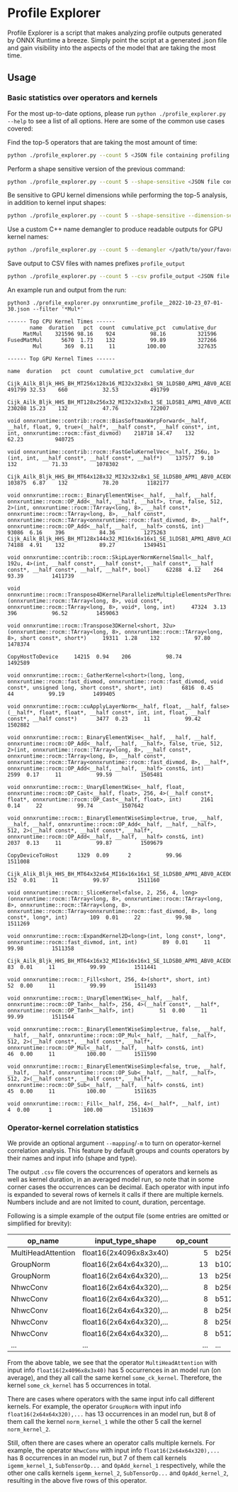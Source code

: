 # Profile Explorer

Profile Explorer is a script that makes analyzing profile outputs generated by ONNX Runtime a breeze. Simply point the script at a generated .json file and gain visibility into the aspects of the model that are taking the most time.

## Usage

### Basic statistics over operators and kernels

For the most up-to-date options, please run `python ./profile_explorer.py --help` to see a list of all options. Here are some of the common use cases covered:

Find the top-5 operators that are taking the most amount of time:
```bash
python ./profile_explorer.py --count 5 <JSON file containing profiling data>
```

Perform a shape sensitive version of the previous command:
```bash
python ./profile_explorer.py --count 5 --shape-sensitive <JSON file containing profiling data>
```

Be sensitive to GPU kernel dimensions while performing the top-5 analysis, in addition to kernel input shapes:
```bash
python ./profile_explorer.py --count 5 --shape-sensitive --dimension-sensitive <JSON file containing profiling data>
```

Use a custom C++ name demangler to produce readable outputs for GPU kernel names:
```bash
python ./profile_explorer.py --count 5 --demangler </path/to/your/favorite/demangler> <JSON file containing profiling data>
```

Save output to CSV files with names prefixes `profile_output`
```bash
python ./profile_explorer.py --count 5 --csv profile_output <JSON file containing profiling data>
```

An example run and output from the run:
```
python3 ./profile_explorer.py onnxruntime_profile__2022-10-23_07-01-30.json --filter '*Mul*'

------ Top CPU Kernel Times ------
       name  duration   pct  count  cumulative_pct  cumulative_dur
     MatMul    321596 98.16    924           98.16          321596
FusedMatMul      5670  1.73    132           99.89          327266
        Mul       369  0.11     11          100.00          327635

------ Top GPU Kernel Times ------
                                                                                                                                                                                                                                                                                                                                                                                                                                                              name  duration   pct  count  cumulative_pct  cumulative_dur
   Cijk_Ailk_Bljk_HHS_BH_MT256x128x16_MI32x32x8x1_SN_1LDSB0_APM1_ABV0_ACED0_AF0EM1_AF1EM1_AMAS3_ASGT_ASAE01_ASCE01_ASEM1_AAC0_BL1_DTL0_DTVA0_DVO0_ETSP_EPS0_FL0_GRVW8_GSU1_GSUASB_GLS0_ISA90a_IU1_K1_KLA_LBSPP128_LPA0_LPB8_LDL1_LRVW4_LWPMn1_LDW0_MAC_MIAV0_MDA2_NTC0_NTD0_NEPBS0_NLCA1_NLCB1_ONLL1_OPLV0_PK0_PAP0_PGR2_PLR1_RK0_SIA3_SS1_SU32_SUM3_SUS64_SCIUI1_SPO0_SRVW0_SSO0_SVW2_SNLL0_TT4_64_TLDS1_USFGROn1_VAW2_VSn1_VW2_WSGRA0_WSGRB0_WS64_WG64_4_1_WGM16    491799 32.53    660           32.53          491799
     Cijk_Ailk_Bljk_HHS_BH_MT128x256x32_MI32x32x8x1_SE_1LDSB1_APM1_ABV0_ACED0_AF0EM8_AF1EM1_AMAS3_ASGT_ASAE01_ASCE01_ASEM1_AAC0_BL1_DTL0_DTVA0_DVO0_ETSP_EPS0_FL0_GRVW8_GSU1_GSUAMB_GLS0_ISA90a_IU1_K1_KLA_LBSPP128_LPA0_LPB8_LDL1_LRVW8_LWPMn1_LDW0_MAC_MIAV0_MDA2_NTC0_NTD0_NEPBS0_NLCA1_NLCB1_ONLL1_OPLV0_PK0_PAP0_PGR2_PLR5_RK0_SIA3_SS0_SU0_SUM0_SUS0_SCIUI1_SPO0_SRVW4_SSO0_SVW4_SNLL0_TT2_128_TLDS1_USFGROn1_VAW2_VSn1_VW2_WSGRA1_WSGRB1_WS64_WG64_4_1_WGM1    230208 15.23    132           47.76          722007
                                                                                                                                                                                                                                                                                          void onnxruntime::contrib::rocm::BiasSoftmaxWarpForward<__half, __half, float, 9, true>(__half*, __half const*, __half const*, int, int, onnxruntime::rocm::fast_divmod)    218718 14.47    132           62.23          940725
                                                                                                                                                                                                                                                                                                                                              void onnxruntime::contrib::rocm::FastGeluKernelVec<__half, 256u, 1>(int, int, __half const*, __half const*, __half*)    137577  9.10    132           71.33         1078302
       Cijk_Ailk_Bljk_HHS_BH_MT64x128x32_MI32x32x8x1_SE_1LDSB0_APM1_ABV0_ACED0_AF0EM8_AF1EM1_AMAS3_ASGT_ASAE01_ASCE01_ASEM1_AAC0_BL1_DTL0_DTVA0_DVO0_ETSP_EPS1_FL0_GRVW8_GSU1_GSUAMB_GLS0_ISA90a_IU1_K1_KLA_LBSPP128_LPA0_LPB8_LDL1_LRVW8_LWPMn1_LDW0_MAC_MIAV0_MDA2_NTC0_NTD0_NEPBS0_NLCA1_NLCB1_ONLL1_OPLV0_PK0_PAP0_PGR1_PLR5_RK0_SIA3_SS0_SU0_SUM0_SUS0_SCIUI1_SPO0_SRVW4_SSO0_SVW4_SNLL0_TT1_64_TLDS1_USFGROn1_VAW2_VSn1_VW2_WSGRA1_WSGRB1_WS64_WG64_4_1_WGM1    103875  6.87    132           78.20         1182177
                                                                       void onnxruntime::rocm::_BinaryElementWise<__half, __half, __half, onnxruntime::rocm::OP_Add<__half, __half, __half>, true, false, 512, 2>(int, onnxruntime::rocm::TArray<long, 8>, __half const*, onnxruntime::rocm::TArray<long, 8>, __half const*, onnxruntime::rocm::TArray<onnxruntime::rocm::fast_divmod, 8>, __half*, onnxruntime::rocm::OP_Add<__half, __half, __half> const&, int)     93086  6.16    396           84.36         1275263
Cijk_Ailk_Bljk_HHS_BH_MT128x144x32_MI16x16x16x1_SE_1LDSB1_APM1_ABV0_ACED0_AF0EM8_AF1EM1_AMAS3_ASGT_ASAE01_ASCE01_ASEM1_AAC0_BL1_DTL0_DTVA0_DVO0_ETSP_EPS1_FL0_GRVW2_GSU1_GSUAMB_GLS0_ISA90a_IU1_K1_KLA_LBSPP128_LPA0_LPB16_LDL1_LRVW8_LWPMn1_LDW0_MAC_MIAV0_MDA2_NTC0_NTD0_NEPBS0_NLCA1_NLCB1_ONLL1_OPLV0_PK0_PAP0_PGR1_PLR2_RK0_SIA3_SS0_SU32_SUM0_SUS256_SCIUI1_SPO0_SRVW4_SSO0_SVW4_SNLL0_TT2_144_TLDS1_USFGROn1_VAW2_VSn1_VW2_WSGRA1_WSGRB1_WS64_WG64_4_1_WGM1     74188  4.91    132           89.27         1349451
                                                                                                                                                                                                                                                                                 void onnxruntime::contrib::rocm::SkipLayerNormKernelSmall<__half, 192u, 4>(int, __half const*, __half const*, __half const*, __half const*, __half const*, __half, __half*, bool)     62288  4.12    264           93.39         1411739
                                                                                                                                                                                                                                                             void onnxruntime::rocm::Transpose4DKernelParallelizeMultipleElementsPerThreadInInnermostDim<2>(onnxruntime::rocm::TArray<long, 8>, void const*, onnxruntime::rocm::TArray<long, 8>, void*, long, int)     47324  3.13    396           96.52         1459063
                                                                                                                                                                                                                                                                                                               void onnxruntime::rocm::Transpose3DKernel<short, 32u>(onnxruntime::rocm::TArray<long, 8>, onnxruntime::rocm::TArray<long, 8>, short const*, short*)     19311  1.28    132           97.80         1478374
                                                                                                                                                                                                                                                                                                                                                                                                                                                  CopyHostToDevice     14215  0.94    206           98.74         1492589
                                                                                                                                                                                                                                                                                   void onnxruntime::rocm::_GatherKernel<short>(long, long, onnxruntime::rocm::fast_divmod, onnxruntime::rocm::fast_divmod, void const*, unsigned long, short const*, short*, int)      6816  0.45     44           99.19         1499405
                                                                                                                                                                                                                                                                                                     void onnxruntime::rocm::cuApplyLayerNorm<__half, float, __half, false>(__half*, float*, float*, __half const*, int, int, float, __half const*, __half const*)      3477  0.23     11           99.42         1502882
                                                                       void onnxruntime::rocm::_BinaryElementWise<__half, __half, __half, onnxruntime::rocm::OP_Add<__half, __half, __half>, false, true, 512, 2>(int, onnxruntime::rocm::TArray<long, 8>, __half const*, onnxruntime::rocm::TArray<long, 8>, __half const*, onnxruntime::rocm::TArray<onnxruntime::rocm::fast_divmod, 8>, __half*, onnxruntime::rocm::OP_Add<__half, __half, __half> const&, int)      2599  0.17     11           99.59         1505481
                                                                                                                                                                                                                                                                                void onnxruntime::rocm::_UnaryElementWise<__half, float, onnxruntime::rocm::OP_Cast<__half, float>, 256, 4>(__half const*, float*, onnxruntime::rocm::OP_Cast<__half, float>, int)      2161  0.14     22           99.74         1507642
                                                                                                                                                                                                             void onnxruntime::rocm::_BinaryElementWiseSimple<true, true, __half, __half, __half, onnxruntime::rocm::OP_Add<__half, __half, __half>, 512, 2>(__half const*, __half const*, __half*, onnxruntime::rocm::OP_Add<__half, __half, __half> const&, int)      2037  0.13     11           99.87         1509679
                                                                                                                                                                                                                                                                                                                                                                                                                                                  CopyDeviceToHost      1329  0.09      2           99.96         1511008
    Cijk_Alik_Bljk_HHS_BH_MT64x32x64_MI16x16x16x1_SE_1LDSB0_APM1_ABV0_ACED0_AF0EM8_AF1EM1_AMAS3_ASGT_ASAE01_ASCE01_ASEM1_AAC0_BL1_DTL0_DTVA0_DVO0_ETSP_EPS0_FL0_GRVW8_GSU1_GSUAMB_GLS0_ISA90a_IU1_K1_KLA_LBSPP128_LPA16_LPB16_LDL1_LRVW8_LWPMn1_LDW0_MAC_MIAV0_MDA2_NTC0_NTD0_NEPBS0_NLCA1_NLCB1_ONLL1_OPLV0_PK0_PAP0_PGR2_PLR5_RK0_SIA3_SS0_SU0_SUM0_SUS0_SCIUI1_SPO0_SRVW4_SSO0_SVW4_SNLL0_TT2_16_TLDS1_USFGROn1_VAW2_VSn1_VW2_WSGRA1_WSGRB1_WS64_WG32_8_1_WGM15       152  0.01     11           99.97         1511160
                                                                                                                                                                                                   void onnxruntime::rocm::_SliceKernel<false, 2, 256, 4, long>(onnxruntime::rocm::TArray<long, 8>, onnxruntime::rocm::TArray<long, 8>, onnxruntime::rocm::TArray<long, 8>, onnxruntime::rocm::TArray<onnxruntime::rocm::fast_divmod, 8>, long const*, long*, int)       109  0.01     22           99.98         1511269
                                                                                                                                                                                                                                                                                                                                                   void onnxruntime::rocm::ExpandKernel2D<long>(int, long const*, long*, onnxruntime::rocm::fast_divmod, int, int)        89  0.01     11           99.98         1511358
     Cijk_Ailk_Bljk_HHS_BH_MT64x16x32_MI16x16x16x1_SE_1LDSB0_APM1_ABV0_ACED0_AF0EM8_AF1EM1_AMAS3_ASGT_ASAE01_ASCE01_ASEM1_AAC0_BL1_DTL0_DTVA0_DVO0_ETSP_EPS0_FL0_GRVW8_GSU1_GSUAMB_GLS0_ISA90a_IU1_K1_KLA_LBSPP128_LPA0_LPB16_LDL1_LRVW8_LWPMn1_LDW0_MAC_MIAV0_MDA2_NTC0_NTD0_NEPBS0_NLCA1_NLCB1_ONLL1_OPLV0_PK0_PAP0_PGR2_PLR2_RK0_SIA3_SS0_SU0_SUM0_SUS0_SCIUI1_SPO0_SRVW0_SSO0_SVW4_SNLL0_TT1_16_TLDS1_USFGROn1_VAW2_VSn1_VW2_WSGRA1_WSGRB1_WS64_WG64_4_1_WGM15        83  0.01     11           99.99         1511441
                                                                                                                                                                                                                                                                                                                                                                                                  void onnxruntime::rocm::_Fill<short, 256, 4>(short*, short, int)        52  0.00     11           99.99         1511493
                                                                                                                                                                                                                                                                                            void onnxruntime::rocm::_UnaryElementWise<__half, __half, onnxruntime::rocm::OP_Tanh<__half>, 256, 4>(__half const*, __half*, onnxruntime::rocm::OP_Tanh<__half>, int)        51  0.00     11           99.99         1511544
                                                                                                                                                                                                            void onnxruntime::rocm::_BinaryElementWiseSimple<true, false, __half, __half, __half, onnxruntime::rocm::OP_Mul<__half, __half, __half>, 512, 2>(__half const*, __half const*, __half*, onnxruntime::rocm::OP_Mul<__half, __half, __half> const&, int)        46  0.00     11          100.00         1511590
                                                                                                                                                                                                            void onnxruntime::rocm::_BinaryElementWiseSimple<false, true, __half, __half, __half, onnxruntime::rocm::OP_Sub<__half, __half, __half>, 512, 2>(__half const*, __half const*, __half*, onnxruntime::rocm::OP_Sub<__half, __half, __half> const&, int)        45  0.00     11          100.00         1511635
                                                                                                                                                                                                                                                                                                                                                                                               void onnxruntime::rocm::_Fill<__half, 256, 4>(__half*, __half, int)         4  0.00      1          100.00         1511639
```

### Operator-kernel correlation statistics

We provide an optional argument `--mapping`/`-m` to turn on operator-kernel correlation analysis.
This feature by default groups and counts operators by their names and input info (shape and type).

The output `.csv` file covers the occurrences of operators and kernels as well as kernel duration,
in an averaged model run, so note that in some corner cases the occurrences can be decimal.
Each operator with input info is expanded to several rows of kernels it calls if there are multiple kernels.
Numbers include and are not limited to count, duration, percentage.

Following is a simple example of the output file (some entries are omitted or simplified for brevity):

| op_name            | input_type_shape         | op_count | kernel_dims          | kernel_count | kernel_avg_dur | ... | op_pct | kernel_name    |
|--------------------|--------------------------|---------:|----------------------|-------------:|---------------:|-----|-------:|----------------|
| MultiHeadAttention | float16(2x4096x8x3x40)   | 5        | b256x1x1,g512x1x1    | 5            | 1734.85        | ... | 23.26  | some_ck_kernel |
| GroupNorm          | float16(2x64x64x320),... | 13       | b1024x1x1,g64x1x1    | 8            | 121.52         | ... | 4.28   | norm_kernel_1  |
| GroupNorm          | float16(2x64x64x320),... | 13       | b256x1x1,g64x1x1     | 5            | 124.49         | ... | 4.28   | norm_kernel_2  |
| NhwcConv           | float16(2x64x64x320),... | 8        | b256x1x1,g163840x1x1 | 7            | 178.51         | ... | 4.00   | igemm_kernel_1 |
| NhwcConv           | float16(2x64x64x320),... | 8        | b512x1x1,g2560x1x1   | 7            | 13.27          | ... | 4.00   | OpAdd_kernel_1 |
| NhwcConv           | float16(2x64x64x320),... | 8        | b256x1x1,g65536x1x1  | 8            | 9.88           | ... | 4.00   | SubTensorOp... |
| NhwcConv           | float16(2x64x64x320),... | 8        | b256x1x1,g40960x1x1  | 1            | 64.03          | ... | 4.00   | igemm_kernel_2 |
| NhwcConv           | float16(2x64x64x320),... | 8        | b512x1x1,g640x1x1    | 1            | 4.97           | ... | 4.00   | OpAdd_kernel_2 |
| ...                | ...                      | ...      | ...                  | ...          | ...            | ... | ...    | ...            |

From the above table, we see that the operator `MultiHeadAttention` with input info `float16(2x4096x8x3x40)`
has 5 occurrences in an model run (on average), and they all call the same kernel `some_ck_kernel`. Therefore,
the kernel `some_ck_kernel` has 5 occurrences in total.

There are cases where operators with the same input info call different kernels. For example, the operator `GroupNorm`
with input info `float16(2x64x64x320),...` has 13 occurrences in an model run, but 8 of them call the kernel
`norm_kernel_1` while the other 5 call the kernel `norm_kernel_2`.

Still, often there are cases where an operator calls multiple kernels. For example, the operator `NhwcConv` with
input info `float16(2x64x64x320),...` has 8 occurrences in an model run, but 7 of them call kernels `igemm_kernel_1`,
`SubTensorOp...` and `OpAdd_kernel_1` respectively, while the other one calls kernels `igemm_kernel_2`,
`SubTensorOp...` and `OpAdd_kernel_2`, resulting in the above five rows of this operator.
